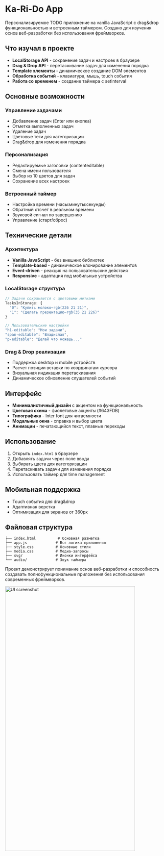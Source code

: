 # Ka-Ri-Do App

Персонализируемое TODO приложение на vanilla JavaScript с drag&drop функциональностью и встроенным таймером. Создано для изучения основ веб-разработки без использования фреймворков.

## Что изучал в проекте

- **LocalStorage API** - сохранение задач и настроек в браузере
- **Drag & Drop API** - перетаскивание задач для изменения порядка
- **Template элементы** - динамическое создание DOM элементов
- **Обработка событий** - клавиатура, мышь, touch события
- **Работа со временем** - создание таймера с setInterval

## Основные возможности

### Управление задачами
- Добавление задач (Enter или кнопка)
- Отметка выполненных задач
- Удаление задач
- Цветовые теги для категоризации
- Drag&drop для изменения порядка

### Персонализация
- Редактируемые заголовки (contenteditable)
- Смена имени пользователя
- Выбор из 10 цветов для задач
- Сохранение всех настроек

### Встроенный таймер
- Настройка времени (часы:минуты:секунды)
- Обратный отсчет в реальном времени
- Звуковой сигнал по завершению
- Управление (старт/сброс)

## Технические детали

### Архитектура
- **Vanilla JavaScript** - без внешних библиотек
- **Template-based** - динамическое клонирование элементов
- **Event-driven** - реакция на пользовательские действия
- **Responsive** - адаптация под мобильные устройства

### LocalStorage структура
```javascript
// Задачи сохраняются с цветовыми метками
TasksInStorage: {
  "0": "Купить молоко~rgb(226 21 21)",
  "1": "Сделать презентацию~rgb(35 21 226)"
}

// Пользовательские настройки
"h1-editable": "Мои задачи",
"span-editable": "Владислав",
"p-editable": "Делай что можешь..."
```

### Drag & Drop реализация
- Поддержка desktop и mobile устройств
- Расчет позиции вставки по координатам курсора
- Визуальная индикация перетаскивания
- Динамическое обновление слушателей событий

## Интерфейс

- **Минималистичный дизайн** с акцентом на функциональность
- **Цветовая схема** - фиолетовые акценты (#643FDB)
- **Типографика** - Inter font для читаемности
- **Модальные окна** - справка и выбор цвета
- **Анимации** - печатающийся текст, плавные переходы

## Использование

1. Открыть `index.html` в браузере
2. Добавлять задачи через поле ввода
3. Выбирать цвета для категоризации
4. Перетаскивать задачи для изменения порядка
5. Использовать таймер для time management

## Мобильная поддержка

- Touch события для drag&drop
- Адаптивная верстка
- Оптимизация для экранов от 360px

## Файловая структура

```
├── index.html          # Основная разметка
├── app.js             # Вся логика приложения
├── style.css          # Основные стили
├── media.css          # Медиа-запросы
├── svg/               # Иконки интерфейса
└── audio/             # Звук таймера
```

Проект демонстрирует понимание основ веб-разработки и способность создавать полнофункциональные приложения без использования современных фреймворков.

<img width="424" height="864" alt="UI screenshot" src="https://github.com/user-attachments/assets/7ff27ed1-ab60-4445-b7de-c4c067c73ebe" />
